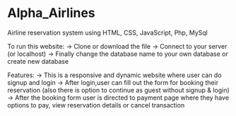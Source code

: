 # Alpha_Airlines
Airline reservation system using HTML, CSS, JavaScript, Php, MySql

To run this website:
-> Clone or download the file
-> Connect to your server (or localhost)
-> Finally change the database name to your own database or create new database

Features:
-> This is a responsive and dynamic website where user can do signup and login 
-> After login,user can fill out the form for booking their reservation (also there is option to continue as guest without signup & login)
-> After the booking form user is directed to payment page where they have options to pay, view reservation details or cancel transaction
